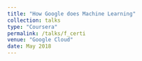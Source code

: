 ```yaml
---
title: "How Google does Machine Learning"
collection: talks
type: "Coursera"
permalink: /talks/f_certi
venue: "Google Cloud"
date: May 2018
---
```

